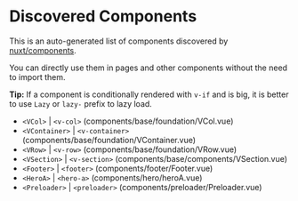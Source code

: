 # Discovered Components

This is an auto-generated list of components discovered by [nuxt/components](https://github.com/nuxt/components).

You can directly use them in pages and other components without the need to import them.

**Tip:** If a component is conditionally rendered with `v-if` and is big, it is better to use `Lazy` or `lazy-` prefix to lazy load.

- `<VCol>` | `<v-col>` (components/base/foundation/VCol.vue)
- `<VContainer>` | `<v-container>` (components/base/foundation/VContainer.vue)
- `<VRow>` | `<v-row>` (components/base/foundation/VRow.vue)
- `<VSection>` | `<v-section>` (components/base/components/VSection.vue)
- `<Footer>` | `<footer>` (components/footer/Footer.vue)
- `<HeroA>` | `<hero-a>` (components/hero/heroA.vue)
- `<Preloader>` | `<preloader>` (components/preloader/Preloader.vue)
